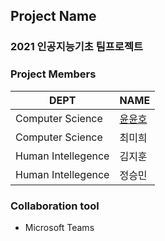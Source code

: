 ## Project Name
### 2021 인공지능기초 팀프로젝트

### Project Members
DEPT | NAME
---| ---
Computer Science | [윤윤호](https://github.com/yun-yunho "@yun-yunho")
Computer Science | 최미희
Human Intellegence | 김지훈
Human Intellegence | 정승민

### Collaboration tool
- Microsoft Teams